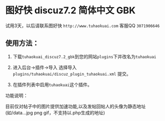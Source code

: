 # 图好快  discuz7.2 简体中文 GBK

试用3天，以后请联系图好快 `http://www.tuhaokuai.com` 客服QQ `3071906646`

## 使用方法：

1. 下载`tuhaokuai_discuz7.2_gbk`到您的网站`plugins`下并改名为`tuhaokuai`

2. 进入后台->插件->导入 选择导入 `plugins/tuhaokuai/discuz_plugin_tuhaokuai.xml`  提交。

3. 在插件列表中启用`tuhaokuai`这个插件。

功能说明：

目前仅对帖子中的图片提供加速功能,以及发帖回帖人的头像为静态地址(如/data...jpg png gif，不支持以.php生成的地址)



